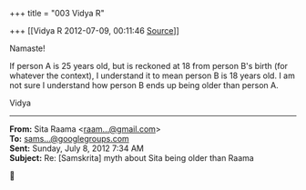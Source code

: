 +++
title = "003 Vidya R"

+++
[[Vidya R	2012-07-09, 00:11:46 [Source](https://groups.google.com/g/samskrita/c/6LeTBoPALsQ)]]



Namaste!

  

If person A is 25 years old, but is reckoned at 18 from person B's birth (for whatever the context), I understand it to mean person B is 18 years old. I am not sure I understand how person B ends up being older than person A.

  

Vidya

  

------------------------------------------------------------------------

**From:** Sita Raama \<[raam...@gmail.com]()\>  
**To:** [sams...@googlegroups.com]()  
**Sent:** Sunday, July 8, 2012 7:34 AM  
**Subject:** Re: \[Samskrita\] myth about Sita being older than Raama  



